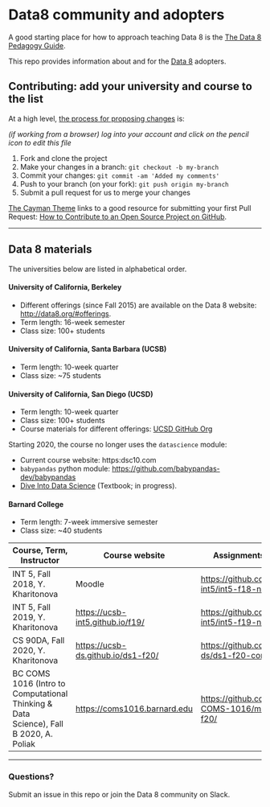 # Data8 community and adopters

A good starting place for how to approach teaching Data 8 is the [The Data 8 Pedagogy Guide](http://data8.org/zero-to-data-8/intro.html).

This repo provides information about and for the [Data 8](http://data8.org/) adopters.

## Contributing: add your university and course to the list

At a high level, [the process for proposing changes](https://guides.github.com/introduction/flow/) is:

_(if working from a browser) log into your account and click on the pencil icon to edit this file_
1. Fork and clone the project
1. Make your changes in a branch: `git checkout -b my-branch`
1. Commit your changes: `git commit -am 'Added my comments'`
1. Push to your branch (on your fork): `git push origin my-branch`
1. Submit a pull request for us to merge your changes

[The Cayman Theme](https://github.com/pages-themes/cayman/issues) links to a good resource for submitting your first Pull Request: [How to Contribute to an Open Source Project on GitHub](https://egghead.io/courses/how-to-contribute-to-an-open-source-project-on-github).


-------

## Data 8 materials

The universities below are listed in alphabetical order. 

#### University of California, Berkeley

* Different offerings (since Fall 2015) are available on the Data 8 website: <http://data8.org/#offerings>.
* Term length: 16-week semester
* Class size: 100+ students

#### University of California, Santa Barbara (UCSB)
* Term length: 10-week quarter
* Class size: ~75 students

#### University of California, San Diego (UCSD)

* Term length: 10-week quarter
* Class size: 100+ students
* Course materials for different offerings: [UCSD GitHub Org](https://github.com/ucsd-ets/?q=dsc10-)

Starting 2020, the course no longer uses the `datascience` module:
* Current course website: https:dsc10.com
* `babypandas` python module:
  https://github.com/babypandas-dev/babypandas
* [Dive Into Data Science](https://eldridgejm.github.io/dive_into_data_science/front.html) (Textbook; in progress).
  

#### Barnard College
* Term length: 7-week immersive semester
* Class size: ~40 students

| Course, Term, Instructor | Course website   | Assignments repo 
|-------------------|-----------------|-----------------|
| INT 5, Fall 2018, Y. Kharitonova | Moodle | https://github.com/ucsb-int5/int5-f18-notebooks |
| INT 5, Fall 2019, Y. Kharitonova | https://ucsb-int5.github.io/f19/ | https://github.com/ucsb-int5/int5-f19-notebooks |
| CS 90DA, Fall 2020, Y. Kharitonova | https://ucsb-ds.github.io/ds1-f20/ | https://github.com/ucsb-ds/ds1-f20-content |
| BC COMS 1016 (Intro to Computational Thinking & Data Science), Fall B 2020, A. Poliak | https://coms1016.barnard.edu | https://github.com/BC-COMS-1016/materials-f20/ |

-------

### Questions? 

Submit an issue in this repo or join the Data 8 community on Slack.
